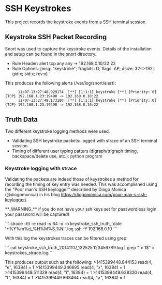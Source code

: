 SSH Keystrokes
==============

This project records the keystroke events from a SSH terminal session.

## Keystroke SSH Packet Recording
Snort was used to capture the keystroke events. Details of the installation and setup can be found in the snort directory.

- Rule Header:     alert tcp any any -> 192.168.0.10/32 22
- Rule Options:    (msg: "keystroke"; fragbits: D; flags: AP; dsize: 32<>192; gid:x; sid:x; rev:x)

This produces the following alerts (/var/log/snort/alert):<p>
```
      11/07-13:27:48.929174  [**] [1:1:1] keystroke [**] [Priority: 0] {TCP} 192.168.1.23:19490 -> 192.168.0.10:22
      11/07-13:27:49.173180  [**] [1:1:1] keystroke [**] [Priority: 0] {TCP} 192.168.1.23:19490 -> 192.168.0.10:22
```

## Truth Data
Two different keystroke logging methods were used.

- Validating SSH keystroke packets: logged with strace of an SSH terminal session
- Timing of different user typing patters (digraph/trigraph timing, backspace/delete use, etc.): python program

### Keystroke logging with strace
Validating the packets are indeed those of keystrokes a method for recording the timing of key entry was needed. This was accomplished using the "Poor man's SSH keylogger" described by Diogo Monica (@diogomonica) in his blog https://diogomonica.com/poor-man-s-ssh-keylogger/.
<p> **_WARNING_** if you do not have your ssh keys set for passwordless login your password will be captured! <p>
```
    strace -ttt -e read -s 64 -x -o keystroke_ssh_truth_`date '+%Y%m%d_%H%M%S.%N'`.log ssh -Y 192.168.0.10
```
<P> With this log the keystrokes traces can be filtered using grep:<p>
```
    cat keystroke_ssh_truth_20141107_132525.123456789.log | grep " = 1$" > keystrokes_strace.log
```
<p> This produces output such as the following:
>1415399448.844153 read(4, "e", 16384)   = 1
>1415399449.346695 read(4, "x", 16384)   = 1
>1415399449.511329 read(4, "i", 16384)   = 1
>1415399449.638320 read(4, "t", 16384)   = 1
>1415399449.863464 read(4, "\r", 16384)  = 1

